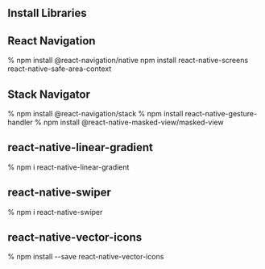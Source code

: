 ## Install Libraries

## React Navigation
   % npm install @react-navigation/native
   npm install react-native-screens react-native-safe-area-context

## Stack Navigator
   % npm install @react-navigation/stack
   % npm install react-native-gesture-handler
   % npm install @react-native-masked-view/masked-view

## react-native-linear-gradient
   % npm i react-native-linear-gradient

## react-native-swiper
   % npm i react-native-swiper

## react-native-vector-icons
   % npm install --save react-native-vector-icons